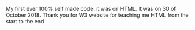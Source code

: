 My first ever 100% self made code.
it was on HTML.
It was on 30 of October 2018.
Thank you for W3 website for teaching me HTML from the start to the end
